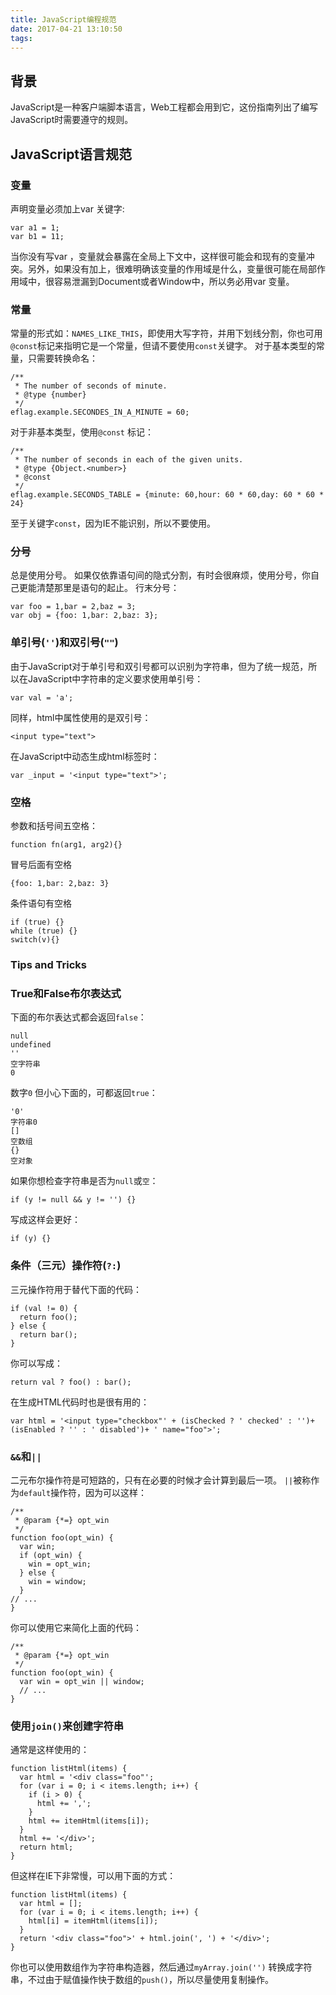 ```yaml
---
title: JavaScript编程规范
date: 2017-04-21 13:10:50
tags:
---
```


## 背景
JavaScript是一种客户端脚本语言，Web工程都会用到它，这份指南列出了编写JavaScript时需要遵守的规则。

## JavaScript语言规范

### 变量
声明变量必须加上var
关键字:
```
var a1 = 1;
var b1 = 11;
```

当你没有写var
，变量就会暴露在全局上下文中，这样很可能会和现有的变量冲突。另外，如果没有加上，很难明确该变量的作用域是什么，变量很可能在局部作用域中，很容易泄漏到Document或者Window中，所以务必用var
变量。

### 常量
常量的形式如：`NAMES_LIKE_THIS`，即使用大写字符，并用下划线分割，你也可用`@const`标记来指明它是一个常量，但请不要使用`const`关键字。
对于基本类型的常量，只需要转换命名：
```
/**
 * The number of seconds of minute.
 * @type {number}
 */
eflag.example.SECONDES_IN_A_MINUTE = 60;
```
对于非基本类型，使用`@const`
标记：
```
/**
 * The number of seconds in each of the given units.
 * @type {Object.<number>}
 * @const
 */
eflag.example.SECONDS_TABLE = {minute: 60,hour: 60 * 60,day: 60 * 60 * 24}
```
至于关键字`const`，因为IE不能识别，所以不要使用。

### 分号
总是使用分号。 如果仅依靠语句间的隐式分割，有时会很麻烦，使用分号，你自己更能清楚那里是语句的起止。
行末分号：
```
var foo = 1,bar = 2,baz = 3;
var obj = {foo: 1,bar: 2,baz: 3};
```
### 单引号(`''`)和双引号(`""`)
由于JavaScript对于单引号和双引号都可以识别为字符串，但为了统一规范，所以在JavaScript中字符串的定义要求使用单引号：
```
var val = 'a';
```
同样，html中属性使用的是双引号：
```
<input type="text">
```
在JavaScript中动态生成html标签时：
```
var _input = '<input type="text">';
```
### 空格
参数和括号间五空格：
```
function fn(arg1, arg2){}
```
冒号后面有空格
```
{foo: 1,bar: 2,baz: 3}
```
条件语句有空格
```
if (true) {}
while (true) {}
switch(v){}
```
### Tips and Tricks

### True和False布尔表达式
下面的布尔表达式都会返回`false`：
```
null
undefined
''
空字符串
0
```
数字`0` 但小心下面的，可都返回`true`：
```
'0'
字符串0
[]
空数组
{}
空对象
```
如果你想检查字符串是否为`null`或`空`：
```
if (y != null && y != '') {}
```
写成这样会更好：
```
if (y) {}
```
### 条件（三元）操作符(`?:`)
三元操作符用于替代下面的代码：
```
if (val != 0) {
  return foo();
} else {
  return bar();
}
```
你可以写成：
```
return val ? foo() : bar();
```
在生成HTML代码时也是很有用的：
```
var html = '<input type="checkbox"' + (isChecked ? ' checked' : '')+ (isEnabled ? '' : ' disabled')+ ' name="foo">';
```
### `&&`和`||`

二元布尔操作符是可短路的，只有在必要的时候才会计算到最后一项。 `||`被称作为`default`操作符，因为可以这样：
```
/**
 * @param {*=} opt_win
 */
function foo(opt_win) {
  var win;
  if (opt_win) {
    win = opt_win;
  } else {
    win = window;
  }
// ...
}
```
你可以使用它来简化上面的代码：
```
/**
 * @param {*=} opt_win
 */
function foo(opt_win) {
  var win = opt_win || window;
  // ...
}
```
### 使用`join()`来创建字符串
通常是这样使用的：
```
function listHtml(items) {
  var html = '<div class="foo"';
  for (var i = 0; i < items.length; i++) {
    if (i > 0) {
      html += ',';
    }
    html += itemHtml(items[i]);
  }
  html += '</div>';
  return html;
}
```
但这样在IE下非常慢，可以用下面的方式：
```
function listHtml(items) {
  var html = [];
  for (var i = 0; i < items.length; i++) {
    html[i] = itemHtml(items[i]);
  }
  return '<div class="foo">' + html.join(', ') + '</div>';
}
```
你也可以使用数组作为字符串构造器，然后通过`myArray.join('')`
转换成字符串，不过由于赋值操作快于数组的`push()`，所以尽量使用复制操作。